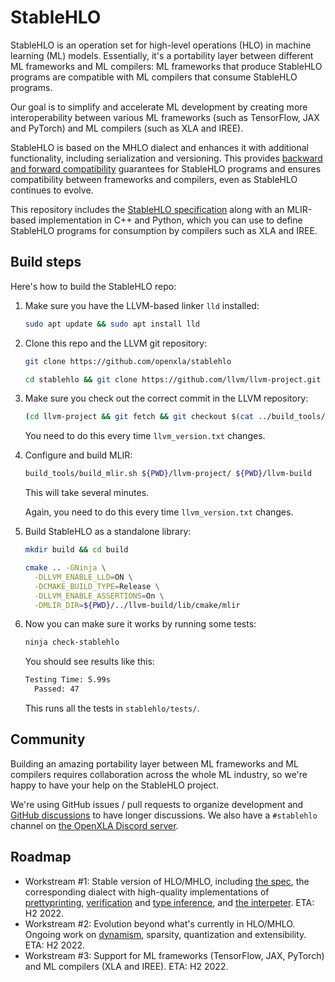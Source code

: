 # StableHLO

StableHLO is an operation set for high-level operations (HLO) in machine
learning (ML) models. Essentially, it's a portability layer between different
ML frameworks and ML compilers: ML frameworks that produce StableHLO programs
are compatible with ML compilers that consume StableHLO programs.

Our goal is to simplify and accelerate ML development by creating more
interoperability between various ML frameworks (such as TensorFlow, JAX and
PyTorch) and ML compilers (such as XLA and IREE).

StableHLO is based on the MHLO dialect and enhances it with additional
functionality, including serialization and versioning. This provides
[backward and forward
compatibility](https://github.com/openxla/stablehlo/blob/main/rfcs/20220912-compatibility.md)
guarantees for StableHLO programs and ensures compatibility between frameworks
and compilers, even as StableHLO continues to evolve.

This repository includes the [StableHLO
specification](https://github.com/openxla/stablehlo/blob/main/docs/spec.md)
along with an MLIR-based implementation in C++ and Python, which you can use to
define StableHLO programs for consumption by compilers such as XLA and IREE.

## Build steps

Here's how to build the StableHLO repo:

1. Make sure you have the LLVM-based linker `lld` installed:

   ```sh
   sudo apt update && sudo apt install lld
   ```

2. Clone this repo and the LLVM git repository:

   ```sh
   git clone https://github.com/openxla/stablehlo
   ```

   ```sh
   cd stablehlo && git clone https://github.com/llvm/llvm-project.git
   ```

3. Make sure you check out the correct commit in the LLVM repository:

   ```sh
   (cd llvm-project && git fetch && git checkout $(cat ../build_tools/llvm_version.txt))
   ```

   You need to do this every time `llvm_version.txt` changes.

4. Configure and build MLIR:

   ```sh
   build_tools/build_mlir.sh ${PWD}/llvm-project/ ${PWD}/llvm-build
   ```

   This will take several minutes.

   Again, you need to do this every time `llvm_version.txt` changes.

5. Build StableHLO as a standalone library:

   ```sh
   mkdir build && cd build

   cmake .. -GNinja \
     -DLLVM_ENABLE_LLD=ON \
     -DCMAKE_BUILD_TYPE=Release \
     -DLLVM_ENABLE_ASSERTIONS=On \
     -DMLIR_DIR=${PWD}/../llvm-build/lib/cmake/mlir
   ```

6. Now you can make sure it works by running some tests:

   ```sh
   ninja check-stablehlo
   ```

   You should see results like this:

   ```txt
   Testing Time: 5.99s
     Passed: 47
   ```

   This runs all the tests in `stablehlo/tests/`.

## Community

Building an amazing portability layer between ML frameworks and ML compilers
requires collaboration across the whole ML industry, so we're happy to have
your help on the StableHLO project.

We're using GitHub issues / pull requests to organize development and
[GitHub discussions](https://github.com/orgs/openxla/discussions/categories/stablehlo)
to have longer discussions. We also have a `#stablehlo`
channel on [the OpenXLA Discord server](https://discord.gg/PeWUTaecrA).

## Roadmap

* Workstream #1: Stable version of HLO/MHLO, including
  [the spec](https://github.com/openxla/stablehlo/labels/Spec),
  the corresponding dialect with high-quality implementations of
  [prettyprinting](https://github.com/openxla/stablehlo/labels/Prettyprinting),
  [verification](https://github.com/openxla/stablehlo/labels/Verification) and
  [type inference](https://github.com/openxla/stablehlo/labels/Type%20inference),
  and [the interpeter](https://github.com/openxla/stablehlo/labels/Interpreter).
  ETA: H2 2022.
* Workstream #2: Evolution beyond what's currently in HLO/MHLO.
  Ongoing work on [dynamism](https://github.com/openxla/stablehlo/labels/Dynamism),
  sparsity, quantization and extensibility. ETA: H2 2022.
* Workstream #3: Support for ML frameworks (TensorFlow, JAX, PyTorch) and
  ML compilers (XLA and IREE). ETA: H2 2022.

